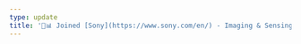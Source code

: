 ```yaml
---
type: update
title: '💼📊 Joined [Sony](https://www.sony.com/en/) - Imaging & Sensing team (Tokyo, Japan) as a ML research engineer intern.'
---
```

